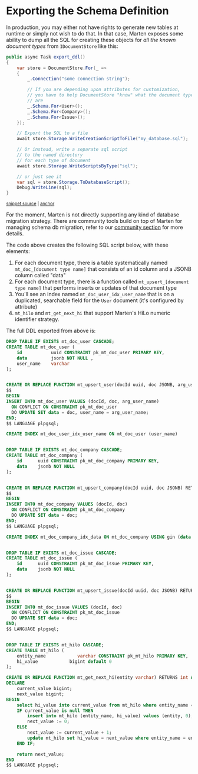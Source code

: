 # Exporting the Schema Definition

In production, you
may either not have rights to generate new tables at runtime or simply not wish to do that. In that case, Marten exposes some ability to dump all
the SQL for creating these objects for *all the known document types* from `IDocumentStore` like this:

<!-- snippet: sample_export-ddl -->
<a id='snippet-sample_export-ddl'></a>
```cs
public async Task export_ddl()
{
    var store = DocumentStore.For(_ =>
    {
        _.Connection("some connection string");

        // If you are depending upon attributes for customization,
        // you have to help DocumentStore "know" what the document types
        // are
        _.Schema.For<User>();
        _.Schema.For<Company>();
        _.Schema.For<Issue>();
    });

    // Export the SQL to a file
    await store.Storage.WriteCreationScriptToFile("my_database.sql");

    // Or instead, write a separate sql script
    // to the named directory
    // for each type of document
    await store.Storage.WriteScriptsByType("sql");

    // or just see it
    var sql = store.Storage.ToDatabaseScript();
    Debug.WriteLine(sql);
}
```
<sup><a href='https://github.com/JasperFx/marten/blob/master/src/Marten.Testing/Examples/ExportingDDL.cs#L9-L37' title='Snippet source file'>snippet source</a> | <a href='#snippet-sample_export-ddl' title='Start of snippet'>anchor</a></sup>
<!-- endSnippet -->

For the moment, Marten is not directly supporting any kind of database migration strategy. There are community tools build on top of Marten for managing schema db migration, refer to our [community section](https://martendb.io/community/tools-and-libraries.html#sable) for more details.

The code above creates the following SQL script below, with these elements:

1. For each document type, there is a table systematically named `mt_doc_[document type name]` that consists of an id column and a
   JSONB column called "data"
2. For each document type, there is a function called `mt_upsert_[document type name]` that performs inserts or updates of that document type
3. You'll see an index named `mt_doc_user_idx_user_name` that is on a duplicated, searchable field for the `User` document (it's configured by attribute)
4. `mt_hilo` and `mt_get_next_hi` that support Marten's HiLo numeric identifier strategy.

The full DDL exported from above is:

```sql
DROP TABLE IF EXISTS mt_doc_user CASCADE;
CREATE TABLE mt_doc_user (
    id           uuid CONSTRAINT pk_mt_doc_user PRIMARY KEY,
    data         jsonb NOT NULL ,
    user_name    varchar
);


CREATE OR REPLACE FUNCTION mt_upsert_user(docId uuid, doc JSONB, arg_user_name varchar) RETURNS VOID AS
$$
BEGIN
INSERT INTO mt_doc_user VALUES (docId, doc, arg_user_name)
  ON CONFLICT ON CONSTRAINT pk_mt_doc_user
  DO UPDATE SET data = doc, user_name = arg_user_name;
END;
$$ LANGUAGE plpgsql;

CREATE INDEX mt_doc_user_idx_user_name ON mt_doc_user (user_name)


DROP TABLE IF EXISTS mt_doc_company CASCADE;
CREATE TABLE mt_doc_company (
    id      uuid CONSTRAINT pk_mt_doc_company PRIMARY KEY,
    data    jsonb NOT NULL
);


CREATE OR REPLACE FUNCTION mt_upsert_company(docId uuid, doc JSONB) RETURNS VOID AS
$$
BEGIN
INSERT INTO mt_doc_company VALUES (docId, doc)
  ON CONFLICT ON CONSTRAINT pk_mt_doc_company
  DO UPDATE SET data = doc;
END;
$$ LANGUAGE plpgsql;

CREATE INDEX mt_doc_company_idx_data ON mt_doc_company USING gin (data jsonb_path_ops)


DROP TABLE IF EXISTS mt_doc_issue CASCADE;
CREATE TABLE mt_doc_issue (
    id      uuid CONSTRAINT pk_mt_doc_issue PRIMARY KEY,
    data    jsonb NOT NULL
);


CREATE OR REPLACE FUNCTION mt_upsert_issue(docId uuid, doc JSONB) RETURNS VOID AS
$$
BEGIN
INSERT INTO mt_doc_issue VALUES (docId, doc)
  ON CONFLICT ON CONSTRAINT pk_mt_doc_issue
  DO UPDATE SET data = doc;
END;
$$ LANGUAGE plpgsql;


DROP TABLE IF EXISTS mt_hilo CASCADE;
CREATE TABLE mt_hilo (
    entity_name            varchar CONSTRAINT pk_mt_hilo PRIMARY KEY,
    hi_value            bigint default 0
);

CREATE OR REPLACE FUNCTION mt_get_next_hi(entity varchar) RETURNS int AS $$
DECLARE
    current_value bigint;
    next_value bigint;
BEGIN
    select hi_value into current_value from mt_hilo where entity_name = entity;
    IF current_value is null THEN
        insert into mt_hilo (entity_name, hi_value) values (entity, 0);
        next_value := 0;
    ELSE
        next_value := current_value + 1;
        update mt_hilo set hi_value = next_value where entity_name = entity;
    END IF;

    return next_value;
END
$$ LANGUAGE plpgsql;
```
